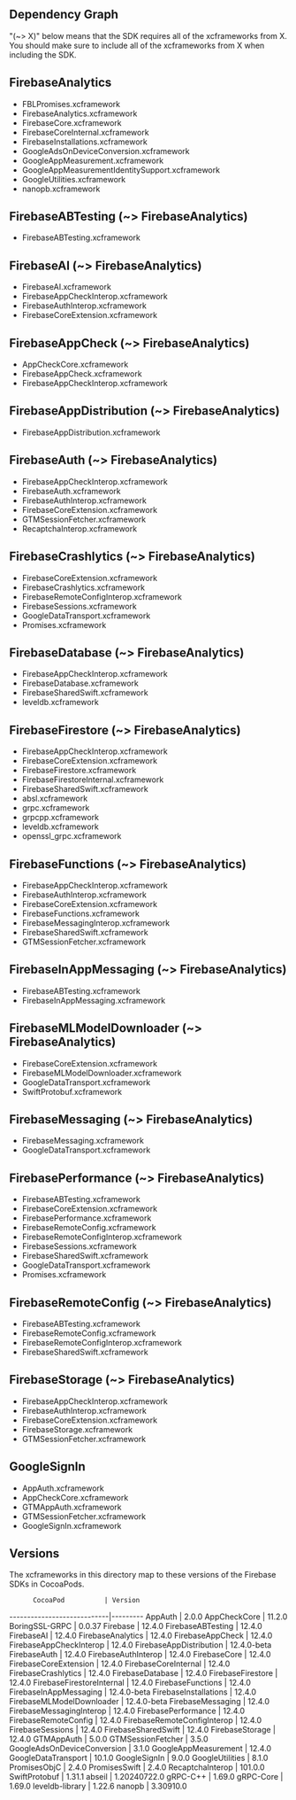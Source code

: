 ## Dependency Graph

"(~> X)" below means that the SDK requires all of the xcframeworks from X. You
should make sure to include all of the xcframeworks from X when including the
SDK.

## FirebaseAnalytics
- FBLPromises.xcframework
- FirebaseAnalytics.xcframework
- FirebaseCore.xcframework
- FirebaseCoreInternal.xcframework
- FirebaseInstallations.xcframework
- GoogleAdsOnDeviceConversion.xcframework
- GoogleAppMeasurement.xcframework
- GoogleAppMeasurementIdentitySupport.xcframework
- GoogleUtilities.xcframework
- nanopb.xcframework

## FirebaseABTesting (~> FirebaseAnalytics)
- FirebaseABTesting.xcframework

## FirebaseAI (~> FirebaseAnalytics)
- FirebaseAI.xcframework
- FirebaseAppCheckInterop.xcframework
- FirebaseAuthInterop.xcframework
- FirebaseCoreExtension.xcframework

## FirebaseAppCheck (~> FirebaseAnalytics)
- AppCheckCore.xcframework
- FirebaseAppCheck.xcframework
- FirebaseAppCheckInterop.xcframework

## FirebaseAppDistribution (~> FirebaseAnalytics)
- FirebaseAppDistribution.xcframework

## FirebaseAuth (~> FirebaseAnalytics)
- FirebaseAppCheckInterop.xcframework
- FirebaseAuth.xcframework
- FirebaseAuthInterop.xcframework
- FirebaseCoreExtension.xcframework
- GTMSessionFetcher.xcframework
- RecaptchaInterop.xcframework

## FirebaseCrashlytics (~> FirebaseAnalytics)
- FirebaseCoreExtension.xcframework
- FirebaseCrashlytics.xcframework
- FirebaseRemoteConfigInterop.xcframework
- FirebaseSessions.xcframework
- GoogleDataTransport.xcframework
- Promises.xcframework

## FirebaseDatabase (~> FirebaseAnalytics)
- FirebaseAppCheckInterop.xcframework
- FirebaseDatabase.xcframework
- FirebaseSharedSwift.xcframework
- leveldb.xcframework

## FirebaseFirestore (~> FirebaseAnalytics)
- FirebaseAppCheckInterop.xcframework
- FirebaseCoreExtension.xcframework
- FirebaseFirestore.xcframework
- FirebaseFirestoreInternal.xcframework
- FirebaseSharedSwift.xcframework
- absl.xcframework
- grpc.xcframework
- grpcpp.xcframework
- leveldb.xcframework
- openssl_grpc.xcframework

## FirebaseFunctions (~> FirebaseAnalytics)
- FirebaseAppCheckInterop.xcframework
- FirebaseAuthInterop.xcframework
- FirebaseCoreExtension.xcframework
- FirebaseFunctions.xcframework
- FirebaseMessagingInterop.xcframework
- FirebaseSharedSwift.xcframework
- GTMSessionFetcher.xcframework

## FirebaseInAppMessaging (~> FirebaseAnalytics)
- FirebaseABTesting.xcframework
- FirebaseInAppMessaging.xcframework

## FirebaseMLModelDownloader (~> FirebaseAnalytics)
- FirebaseCoreExtension.xcframework
- FirebaseMLModelDownloader.xcframework
- GoogleDataTransport.xcframework
- SwiftProtobuf.xcframework

## FirebaseMessaging (~> FirebaseAnalytics)
- FirebaseMessaging.xcframework
- GoogleDataTransport.xcframework

## FirebasePerformance (~> FirebaseAnalytics)
- FirebaseABTesting.xcframework
- FirebaseCoreExtension.xcframework
- FirebasePerformance.xcframework
- FirebaseRemoteConfig.xcframework
- FirebaseRemoteConfigInterop.xcframework
- FirebaseSessions.xcframework
- FirebaseSharedSwift.xcframework
- GoogleDataTransport.xcframework
- Promises.xcframework

## FirebaseRemoteConfig (~> FirebaseAnalytics)
- FirebaseABTesting.xcframework
- FirebaseRemoteConfig.xcframework
- FirebaseRemoteConfigInterop.xcframework
- FirebaseSharedSwift.xcframework

## FirebaseStorage (~> FirebaseAnalytics)
- FirebaseAppCheckInterop.xcframework
- FirebaseAuthInterop.xcframework
- FirebaseCoreExtension.xcframework
- FirebaseStorage.xcframework
- GTMSessionFetcher.xcframework

## GoogleSignIn
- AppAuth.xcframework
- AppCheckCore.xcframework
- GTMAppAuth.xcframework
- GTMSessionFetcher.xcframework
- GoogleSignIn.xcframework



## Versions

The xcframeworks in this directory map to these versions of the Firebase SDKs in
CocoaPods.

          CocoaPod          | Version
----------------------------|---------
AppAuth                     | 2.0.0
AppCheckCore                | 11.2.0
BoringSSL-GRPC              | 0.0.37
Firebase                    | 12.4.0
FirebaseABTesting           | 12.4.0
FirebaseAI                  | 12.4.0
FirebaseAnalytics           | 12.4.0
FirebaseAppCheck            | 12.4.0
FirebaseAppCheckInterop     | 12.4.0
FirebaseAppDistribution     | 12.4.0-beta
FirebaseAuth                | 12.4.0
FirebaseAuthInterop         | 12.4.0
FirebaseCore                | 12.4.0
FirebaseCoreExtension       | 12.4.0
FirebaseCoreInternal        | 12.4.0
FirebaseCrashlytics         | 12.4.0
FirebaseDatabase            | 12.4.0
FirebaseFirestore           | 12.4.0
FirebaseFirestoreInternal   | 12.4.0
FirebaseFunctions           | 12.4.0
FirebaseInAppMessaging      | 12.4.0-beta
FirebaseInstallations       | 12.4.0
FirebaseMLModelDownloader   | 12.4.0-beta
FirebaseMessaging           | 12.4.0
FirebaseMessagingInterop    | 12.4.0
FirebasePerformance         | 12.4.0
FirebaseRemoteConfig        | 12.4.0
FirebaseRemoteConfigInterop | 12.4.0
FirebaseSessions            | 12.4.0
FirebaseSharedSwift         | 12.4.0
FirebaseStorage             | 12.4.0
GTMAppAuth                  | 5.0.0
GTMSessionFetcher           | 3.5.0
GoogleAdsOnDeviceConversion | 3.1.0
GoogleAppMeasurement        | 12.4.0
GoogleDataTransport         | 10.1.0
GoogleSignIn                | 9.0.0
GoogleUtilities             | 8.1.0
PromisesObjC                | 2.4.0
PromisesSwift               | 2.4.0
RecaptchaInterop            | 101.0.0
SwiftProtobuf               | 1.31.1
abseil                      | 1.20240722.0
gRPC-C++                    | 1.69.0
gRPC-Core                   | 1.69.0
leveldb-library             | 1.22.6
nanopb                      | 3.30910.0

